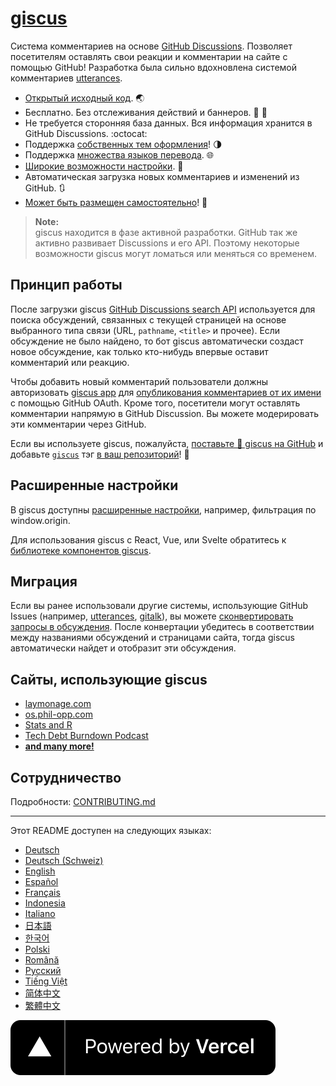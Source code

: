 # [giscus][giscus]

Система комментариев на основе [GitHub Discussions][discussions].
Позволяет посетителям оставлять свои реакции и комментарии на сайте с помощью GitHub! Разработка была сильно вдохновлена системой комментариев [utterances][utterances].

- [Открытый исходный код][repo]. 🌏
- Бесплатно. Без отслеживания действий и баннеров. 📡 🚫
- Не требуется сторонняя база данных. Вся информация хранится в GitHub Discussions. :octocat:
- Поддержка [собственных тем оформления][creating-custom-themes]! 🌗
- Поддержка [множества языков перевода][multiple-languages]. 🌐
- [Широкие возможности настройки][advanced-usage]. 🔧
- Автоматическая загрузка новых комментариев и изменений из GitHub. 🔃
- [Может быть размещен самостоятельно][self-hosting]! 🤳

> **Note:**\
> giscus находится в фазе активной разработки. GitHub так же активно развивает Discussions и его API. Поэтому некоторые возможности giscus могут ломаться или меняться со временем.

## Принцип работы

После загрузки giscus [GitHub Discussions search API][search-api] используется для поиска обсуждений, связанных с текущей страницей на основе выбранного типа связи (URL, `pathname`, `<title>` и прочее).
Если обсуждение не было найдено, то бот giscus автоматически создаст новое обсуждение, как только кто-нибудь впервые оставит комментарий или реакцию.

Чтобы добавить новый комментарий пользователи должны авторизовать [giscus app][giscus-app] для [опубликования комментариев от их имени][authorization] с помощью GitHub OAuth.
Кроме того, посетители могут оставлять комментарии напрямую в GitHub Discussion. Вы можете модерировать эти комментарии через GitHub.

[giscus]: https://giscus.app/ru
[discussions]: https://docs.github.com/en/discussions
[utterances]: https://github.com/utterance/utterances
[repo]: https://github.com/giscus/giscus
[advanced-usage]: https://github.com/giscus/giscus/blob/main/ADVANCED-USAGE.md
[creating-custom-themes]: https://github.com/giscus/giscus/blob/main/ADVANCED-USAGE.md#data-theme
[multiple-languages]: https://github.com/giscus/giscus/blob/main/CONTRIBUTING.md#adding-localizations
[self-hosting]: https://github.com/giscus/giscus/blob/main/SELF-HOSTING.md
[search-api]: https://docs.github.com/en/graphql/guides/using-the-graphql-api-for-discussions#search
[giscus-app]: https://github.com/apps/giscus
[authorization]: https://docs.github.com/en/developers/apps/identifying-and-authorizing-users-for-github-apps

<!-- configuration -->

Если вы используете giscus, пожалуйста, [поставьте 🌟 giscus на GitHub][repo] и добавьте [`giscus`][giscus-topic] тэг [в ваш репозиторий][topic-howto]! 🎉

## Расширенные настройки

В giscus доступны [расширенные настройки][advanced-usage], например, фильтрация по window.origin.

Для использования giscus с React, Vue, или Svelte обратитесь к [библиотеке компонентов giscus][giscus-component].

## Миграция

Если вы ранее использовали другие системы, использующие GitHub Issues (например, [utterances][utterances], [gitalk][gitalk]), вы можете [сконвертировать запросы в обсуждения][convert].
После конвертации убедитесь в соответствии между названиями обсуждений и страницами сайта, тогда giscus автоматически найдет и отобразит эти обсуждения.

## Сайты, использующие giscus

- [laymonage.com][laymonage-website]
- [os.phil-opp.com][os-phil-opp]
- [Stats and R][statsandr]
- [Tech Debt Burndown Podcast][techdebtburndown]
- [**and many more!**][giscus-topic]

## Сотрудничество

Подробности: [CONTRIBUTING.md][contributing]

[giscus-component]: https://github.com/giscus/giscus-component
[repo]: https://github.com/giscus/giscus
[giscus-topic]: https://github.com/topics/giscus
[topic-howto]: https://docs.github.com/en/github/administering-a-repository/classifying-your-repository-with-topics
[advanced-usage]: https://github.com/giscus/giscus/blob/main/ADVANCED-USAGE.md
[utterances]: https://github.com/utterance/utterances
[gitalk]: https://github.com/gitalk/gitalk
[convert]: https://docs.github.com/en/discussions/managing-discussions-for-your-community/moderating-discussions#converting-an-issue-to-a-discussion
[laymonage-website]: https://laymonage.com/posts/giscus
[os-phil-opp]: https://os.phil-opp.com
[statsandr]: https://statsandr.com
[techdebtburndown]: https://techdebtburndown.com
[contributing]: https://github.com/giscus/giscus/blob/main/CONTRIBUTING.md

<!-- end -->

---

Этот README доступен на следующих языках:

- [Deutsch](README.de.md)
- [Deutsch (Schweiz)](README.gsw.md)
- [English](README.md)
- [Español](README.es.md)
- [Français](README.fr.md)
- [Indonesia](README.id.md)
- [Italiano](README.it.md)
- [日本語](README.ja.md)
- [한국어](README.ko.md)
- [Polski](README.pl.md)
- [Română](README.ro.md)
- [Русский](README.ru.md)
- [Tiếng Việt](README.vi.md)
- [简体中文](README.zh-CN.md)
- [繁體中文](README.zh-TW.md)

[![Powered by Vercel](public/powered-by-vercel.svg)][vercel]

[vercel]: https://vercel.com/?utm_source=giscus&utm_campaign=oss
